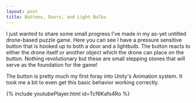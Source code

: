 ```yaml
---
layout: post
title: Buttons, Doors, and Light Bulbs
---
```


I just wanted to share some small progress I've made in my as-yet untitled drone-based puzzle game. Here you can see I have a pressure sensitive button that is hooked up to both a door and a lightbulb. The button reacts to either the drone itself or another object which the drone can place on the button. Nothing revolutionary but these are small stepping stones that will serve as the foundation for the game!
                                                                                                    
The button is pretty much my first foray into Unity's Animation system. It took me a bit to even get this basic behavior working correctly.

{% include youtubePlayer.html id=Tcf6Kafs4Ro %}